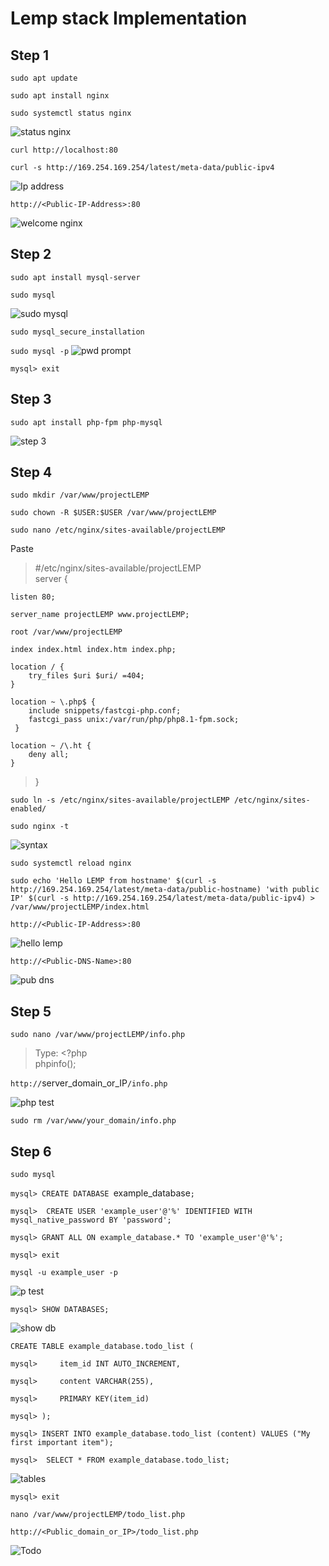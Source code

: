 # Lemp stack Implementation

## Step 1

`sudo apt update`

`sudo apt install nginx`

`sudo systemctl status nginx`

![status nginx](./Images/Nginx%20test.PNG)

`curl http://localhost:80`

`curl -s http://169.254.169.254/latest/meta-data/public-ipv4`

![Ip address](./Images/Ip%20address.PNG)

`http://<Public-IP-Address>:80`

![welcome nginx](./Images/welcome%20to%20nginx%20ip.PNG)



## Step 2

`sudo apt install mysql-server`

`sudo mysql`

![sudo mysql](./Images/Sudo%20mysql.PNG)

`sudo mysql_secure_installation`

`sudo mysql -p`
![pwd prompt](./Images/mysql%20enter%20password.PNG)

`mysql> exit`


## Step 3

`sudo apt install php-fpm php-mysql`

![step 3](./Images/Step%203.PNG)

## Step 4

`sudo mkdir /var/www/projectLEMP`

`sudo chown -R $USER:$USER /var/www/projectLEMP`

`sudo nano /etc/nginx/sites-available/projectLEMP`

Paste  
> #/etc/nginx/sites-available/projectLEMP
\
>server {
    
    listen 80;

    server_name projectLEMP www.projectLEMP; 

    root /var/www/projectLEMP

    index index.html index.htm index.php;

    location / {
        try_files $uri $uri/ =404;
    }

    location ~ \.php$ {
        include snippets/fastcgi-php.conf;
        fastcgi_pass unix:/var/run/php/php8.1-fpm.sock;
     }

    location ~ /\.ht {
        deny all;
    }

>}


`sudo ln -s /etc/nginx/sites-available/projectLEMP /etc/nginx/sites-enabled/`

`sudo nginx -t`

![syntax](./Images/Syntax%20test.PNG)

`sudo systemctl reload nginx`

`sudo echo 'Hello LEMP from hostname' $(curl -s http://169.254.169.254/latest/meta-data/public-hostname) 'with public IP' $(curl -s http://169.254.169.254/latest/meta-data/public-ipv4) > /var/www/projectLEMP/index.html`

`http://<Public-IP-Address>:80`

![hello lemp](./Images/Hello%20Lemp.PNG)

`http://<Public-DNS-Name>:80`

![pub dns](./Images/Public%20Dns.PNG)

## Step 5

`sudo nano /var/www/projectLEMP/info.php`

> Type: <?php
\
phpinfo();

`http://`server_domain_or_IP`/info.php`

![php test](./Images/Php%20Test.PNG)

`sudo rm /var/www/your_domain/info.php`

## Step 6

`sudo mysql`

`mysql> CREATE DATABASE `example_database`;`

`mysql>  CREATE USER 'example_user'@'%' IDENTIFIED WITH mysql_native_password BY 'password';`

`mysql> GRANT ALL ON example_database.* TO 'example_user'@'%';`

`mysql> exit`

`mysql -u example_user -p`

![p test](./Images/mysql%20test.PNG)

`mysql> SHOW DATABASES;`

![show db](./Images/mysql%20show%20d.PNG)

`CREATE TABLE example_database.todo_list (`

`mysql>     item_id INT AUTO_INCREMENT,`

`mysql>     content VARCHAR(255),`

`mysql>     PRIMARY KEY(item_id)`

`mysql> );`


`mysql> INSERT INTO example_database.todo_list (content) VALUES ("My first important item");`

`mysql>  SELECT * FROM example_database.todo_list;`

![tables](./Images/Table%20of%20content.PNG)

`mysql> exit`

`nano /var/www/projectLEMP/todo_list.php`

`http://<Public_domain_or_IP>/todo_list.php`

![Todo](./Images/Todo.PNG)
